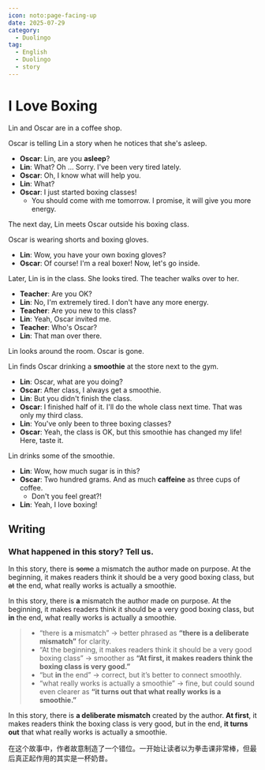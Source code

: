 ```yaml
---
icon: noto:page-facing-up
date: 2025-07-29
category:
  - Duolingo
tag:
  - English
  - Duolingo
  - story
---
```


# I Love Boxing

Lin and Oscar are in a coffee shop.

Oscar is telling Lin a story when he notices that she's asleep.

- **Oscar**: Lin, are you **asleep**?
- **Lin**: What? Oh … Sorry. I've been very tired lately.
- **Oscar**: Oh, I know what will help you.
- **Lin**: What?
- **Oscar**: I just started boxing classes!
  - You should come with me tomorrow. I promise, it will give you more energy.

The next day, Lin meets Oscar outside his boxing class.

Oscar is wearing shorts and boxing gloves.

- **Lin**: Wow, you have your own boxing gloves?
- **Oscar**: Of course! I'm a real boxer! Now, let's go inside.

Later, Lin is in the class. She looks tired. The teacher walks over to her.

- **Teacher**: Are you OK?
- **Lin**: No, I'm extremely tired. I don't have any more energy.
- **Teacher**: Are you new to this class?
- **Lin**: Yeah, Oscar invited me.
- **Teacher**: Who's Oscar?
- **Lin**: That man over there.

Lin looks around the room. Oscar is gone.

Lin finds Oscar drinking a **smoothie** at the store next to the gym.

- **Lin**: Oscar, what are you doing?
- **Oscar**: After class, I always get a smoothie.
- **Lin**: But you didn't finish the class.
- **Oscar**: I finished half of it. I'll do the whole class next time. That was only my third class.
- **Lin**: You've only been to three boxing classes?
- **Oscar**: Yeah, the class is OK, but this smoothie has changed my life! Here, taste it.

Lin drinks some of the smoothie.

- **Lin**: Wow, how much sugar is in this?
- **Oscar**: Two hundred grams. And as much **caffeine** as three cups of coffee.
  - Don't you feel great?!
- **Lin**: Yeah, I love boxing!

## Writing

### What happened in this story? Tell us.

In this story, there is ~~some~~ a mismatch the author made on purpose. At the beginning, it makes readers think it should be a very good boxing class, but ~~at~~ the end, what really works is actually a smoothie.

In this story, there is **a** mismatch the author made on purpose. At the beginning, it makes readers think it should be a very good boxing class, but **in** the end, what really works is actually a smoothie.

> - “there is **a** mismatch” → better phrased as **“there is a deliberate mismatch”** for clarity.
> - “At the beginning, it makes readers think it should be a very good boxing class” → smoother as **“At first, it makes readers think the boxing class is very good.”**
> - “but **in** the end” → correct, but it’s better to connect smoothly.
> - “what really works is actually a smoothie” → fine, but could sound even clearer as **“it turns out that what really works is a smoothie.”**

In this story, there is **a deliberate mismatch** created by the author. **At first**, it makes readers think the boxing class is very good, but in the end, **it turns out** that what really works is actually a smoothie.

在这个故事中，作者故意制造了一个错位。一开始让读者以为拳击课非常棒，但最后真正起作用的其实是一杯奶昔。
